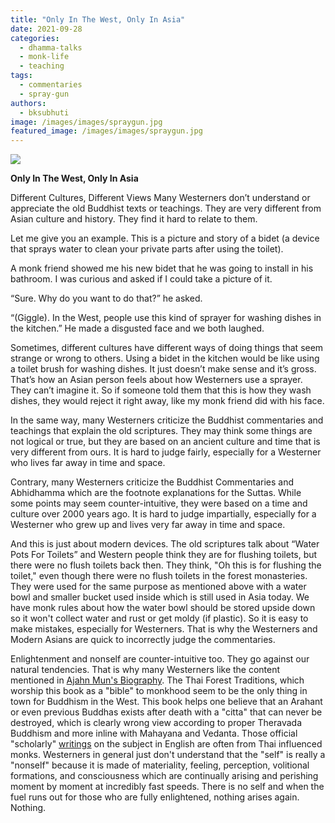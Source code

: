 ```yaml
---
title: "Only In The West, Only In Asia"
date: 2021-09-28
categories: 
  - dhamma-talks
  - monk-life
  - teaching
tags: 
  - commentaries
  - spray-gun
authors: 
  - bksubhuti
image: /images/images/spraygun.jpg
featured_image: /images/images/spraygun.jpg
---
```


![](/images/spraygun.jpg)

**Only In The West, Only In Asia**  

Different Cultures, Different Views Many Westerners don’t understand or appreciate the old Buddhist texts or teachings. They are very different from Asian culture and history. They find it hard to relate to them.

Let me give you an example. This is a picture and story of a bidet (a device that sprays water to clean your private parts after using the toilet).

A monk friend showed me his new bidet that he was going to install in his bathroom. I was curious and asked if I could take a picture of it.

“Sure. Why do you want to do that?” he asked.

“(Giggle). In the West, people use this kind of sprayer for washing dishes in the kitchen.” He made a disgusted face and we both laughed.

Sometimes, different cultures have different ways of doing things that seem strange or wrong to others. Using a bidet in the kitchen would be like using a toilet brush for washing dishes. It just doesn’t make sense and it’s gross. That’s how an Asian person feels about how Westerners use a sprayer. They can’t imagine it. So if someone told them that this is how they wash dishes, they would reject it right away, like my monk friend did with his face.

In the same way, many Westerners criticize the Buddhist commentaries and teachings that explain the old scriptures. They may think some things are not logical or true, but they are based on an ancient culture and time that is very different from ours. It is hard to judge fairly, especially for a Westerner who lives far away in time and space.

Contrary, many Westerners criticize the Buddhist Commentaries and Abhidhamma which are the footnote explanations for the Suttas. While some points may seem counter-intuitive, they were based on a time and culture over 2000 years ago. It is hard to judge impartially, especially for a Westerner who grew up and lives very far away in time and space.

And this is just about modern devices. The old scriptures talk about “Water Pots For Toilets” and Western people think they are for flushing toilets, but there were no flush toilets back then. They think, "Oh this is for flushing the toilet," even though there were no flush toilets in the forest monasteries. They were used for the same purpose as mentioned above with a water bowl and smaller bucket used inside which is still used in Asia today. We have monk rules about how the water bowl should be stored upside down so it won't collect water and rust or get moldy (if plastic). So it is easy to make mistakes, especially for Westerners. That is why the Westerners and Modern Asians are quick to incorrectly judge the commentaries.

Enlightenment and nonself are counter-intuitive too. They go against our natural tendencies. That is why many Westerners like the content mentioned in [Ajahn Mun's Biography](https://americanmonk.org/dark-side-ajahn-mun/). The Thai Forest Traditions, which worship this book as a "bible" to monkhood seem to be the only thing in town for Buddhism in the West. This book helps one believe that an Arahant or even previous Buddhas exists after death with a "citta" that can never be destroyed, which is clearly wrong view according to proper Theravada Buddhism and more inline with Mahayana and Vedanta. Those official "scholarly" [writings](https://en.wikipedia.org/wiki/Anatt%C4%81#Current_disputes) on the subject in English are often from Thai influenced monks. Westerners in general just don't understand that the "self" is really a "nonself" because it is made of materiality, feeling, perception, volitional formations, and consciousness which are continually arising and perishing moment by moment at incredibly fast speeds. There is no self and when the fuel runs out for those who are fully enlightened, nothing arises again. Nothing.